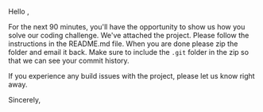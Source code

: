 Hello <Interviewee>,

For the next 90 minutes, you'll have the opportunity to show us how you solve our coding challenge. We've attached the project. Please follow the instructions in the README.md file. When you are done please zip the folder and email it back. Make sure to include the `.git` folder in the zip so that we can see your commit history.

If you experience any build issues with the project, please let us know right away.

Sincerely,
<Interviewer>